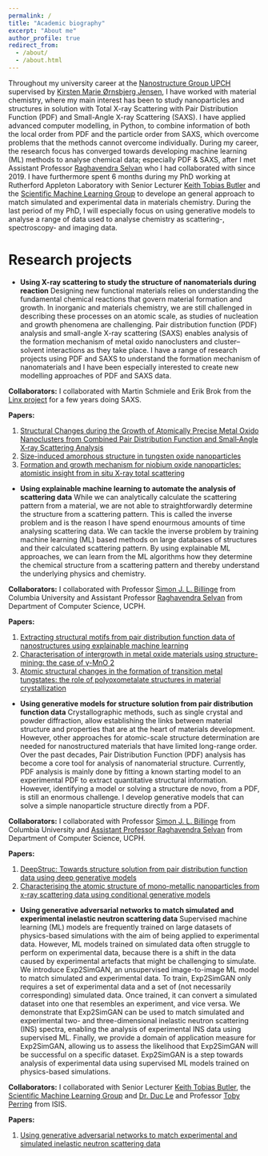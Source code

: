 ```yaml
---
permalink: /
title: "Academic biography"
excerpt: "About me"
author_profile: true
redirect_from: 
  - /about/
  - /about.html
---
```


Throughout my university career at the [Nanostructure Group UPCH](https://nanostructure-cph.com/) supervised by [Kirsten Marie Ørnsbjerg Jensen](https://scholar.google.com/citations?user=0LD11kYAAAAJ&hl=da&oi=ao), I have worked with material chemistry, where my main interest has been to study nanoparticles and structures in solution with Total X-ray Scattering with Pair Distribution Function (PDF) and Small-Angle X-ray Scattering (SAXS). I have applied advanced computer modelling, in Python, to combine information of both the local order from PDF and the particle order from SAXS, which overcome problems that the methods cannot overcome individually. 
During my career, the research focus has converged towards developing machine learning (ML) methods to analyse chemical data; especially PDF & SAXS, after I met Assistant Professor [Raghavendra Selvan](https://raghavian.github.io/) who I had collaborated with since 2019. I have furthermore spent 6 months during my PhD working at Rutherford Appleton Laboratory with Senior Lecturer [Keith Tobias Butler](https://www.sems.qmul.ac.uk/staff/k.butler) and the [Scientific Machine Learning Group](https://www.scd.stfc.ac.uk/Pages/Scientific-Machine-Learning.aspx) to develope an general approach to match simulated and experimental data in materials chemistry.
During the last period of my PhD, I will especially focus on using generative models to analyse a range of data used to analyse chemistry as scattering-, spectroscopy- and imaging data.


Research projects
=======

* **Using X-ray scattering to study the structure of nanomaterials during reaction**
Designing new functional materials relies on understanding the fundamental chemical reactions that govern material formation and growth. In inorganic and materials chemistry, we are still challenged in describing these processes on an atomic scale, as studies of nucleation and growth phenomena are challenging. Pair distribution function (PDF) analysis and small-angle X-ray scattering (SAXS) enables analysis of the formation mechanism of metal oxido nanoclusters and cluster–solvent interactions as they take place. 
I have a range of research projects using PDF and SAXS to understand the formation mechanism of nanomaterials and I have been especially interested to create new modelling approaches of PDF and SAXS data. 

**Collaborators:** I collaborated with Martin Schmiele and Erik Brok from the [Linx project](https://linxassociation.com/) for a few years doing SAXS.

**Papers:** 
1. [Structural Changes during the Growth of Atomically Precise Metal Oxido Nanoclusters from Combined Pair Distribution Function and Small‐Angle X‐ray Scattering Analysis](https://onlinelibrary.wiley.com/doi/full/10.1002/anie.202103641)
2. [Size-induced amorphous structure in tungsten oxide nanoparticles](https://pubs.rsc.org/en/content/articlelanding/2021/nr/d1nr05991b/unauth)
3. [Formation and growth mechanism for niobium oxide nanoparticles: atomistic insight from in situ X-ray total scattering](https://pubs.rsc.org/en/content/articlehtml/2021/nr/d0nr08299f)

* **Using explainable machine learning to automate the analysis of scattering data**
While we can analytically calculate the scattering pattern from a material, we are not able to straightforwardly determine the structure from a scattering pattern. This is called the inverse problem and is the reason I have spend enourmous amounts of time analysing scattering data. We can tackle the inverse problem by training machine learning (ML) based methods on large databases of structures and their calculated scattering pattern. By using explainable ML approaches, we can learn from the ML algorithms how they determine the chemical structure from a scattering pattern and thereby understand the underlying physics and chemistry.

**Collaborators:** I collaborated with Professor [Simon J. L. Billinge](https://scholar.google.com/citations?user=dRmx8foAAAAJ&hl=en) from Columbia University and Assistant Professor [Raghavendra Selvan](https://raghavian.github.io/) from Department of Computer Science, UCPH.

**Papers:** 
1. [Extracting structural motifs from pair distribution function data of nanostructures using explainable machine learning](https://www.nature.com/articles/s41524-022-00896-3)
2. [Characterisation of intergrowth in metal oxide materials using structure-mining: the case of γ-MnO 2](https://pubs.rsc.org/en/content/articlehtml/2022/dt/d2dt02153f)
3. [Atomic structural changes in the formation of transition metal tungstates: the role of polyoxometalate structures in material crystallization](https://chemrxiv.org/engage/chemrxiv/article-details/62ebefdcd131b71fc70c4ef2)

* **Using generative models for structure solution from pair distribution function data**
Crystallographic methods, such as single crystal and powder diffraction, allow establishing the links between material structure and properties that are at the heart of materials development. However, other approaches for atomic-scale structure determination are needed for nanostructured materials that have limited long-range order. Over the past decades, Pair Distribution Function (PDF) analysis has become a core tool for analysis of nanomaterial structure. Currently, PDF analysis is mainly done by fitting a known starting model to an experimental PDF to extract quantitative structural information. However, identifying a model or solving a structure de novo, from a PDF, is still an enormous challenge. I develop generative models that can solve a simple nanoparticle structure directly from a PDF. 

**Collaborators:** I collaborated with Professor [Simon J. L. Billinge](https://scholar.google.com/citations?user=dRmx8foAAAAJ&hl=en) from Columbia University and [Assistant Professor Raghavendra Selvan](https://raghavian.github.io/) from Department of Computer Science, UCPH.

**Papers:** 
1. [DeepStruc: Towards structure solution from pair distribution function data using deep generative models](https://pubs.rsc.org/en/content/articlehtml/2022/dd/d2dd00086e)
2. [Characterising the atomic structure of mono-metallic nanoparticles from x-ray scattering data using conditional generative models](https://par.nsf.gov/biblio/10300745)

* **Using generative adversarial networks to match simulated and experimental inelastic neutron scattering data**
Supervised machine learning (ML) models are frequently trained on large datasets of physics-based simulations with the aim of being applied to experimental data. However, ML models trained on simulated data often struggle to perform on experimental data, because there is a shift in the data caused by experimental artefacts that might be challenging to simulate. We introduce Exp2SimGAN, an unsupervised image-to-image ML model to match simulated and experimental data. To train, Exp2SimGAN only requires a set of experimental data and a set of (not necessarily corresponding) simulated data. Once trained, it can convert a simulated dataset into one that resembles an experiment, and vice versa. We demonstrate that Exp2SimGAN can be used to match simulated and experimental two- and three-dimensional inelastic neutron scattering (INS) spectra, enabling the analysis of experimental INS data using supervised ML. Finally, we provide a domain of application measure for Exp2SimGAN, allowing us to assess the likelihood that Exp2SimGAN will be successful on a specific dataset. Exp2SimGAN is a step towards analysis of experimental data using supervised ML models trained on physics-based simulations.

**Collaborators:** I collaborated with Senior Lecturer [Keith Tobias Butler](https://www.sems.qmul.ac.uk/staff/k.butler), the  [Scientific Machine Learning Group](https://www.scd.stfc.ac.uk/Pages/Scientific-Machine-Learning.aspx) and [Dr. Duc Le](https://www.isis.stfc.ac.uk/Pages/Dr-Duc-Le.aspx) and Professor [Toby Perring](https://www.isis.stfc.ac.uk/Pages/Prof-Toby-Perring.aspx) from ISIS.

**Papers:** 
1. [Using generative adversarial networks to match experimental and simulated inelastic neutron scattering data](https://chemrxiv.org/engage/chemrxiv/article-details/63a15e21a53ea6c3c751564f)